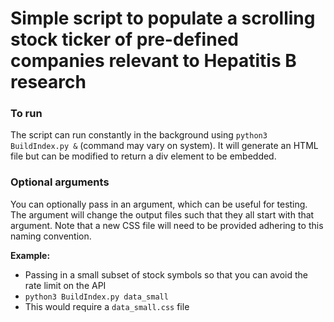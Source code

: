 # Simple script to populate a scrolling stock ticker of pre-defined companies relevant to Hepatitis B research

### To run

The script can run constantly in the background using `python3 BuildIndex.py &` (command may vary on system). It will generate an HTML file but can be modified to return a div element to be embedded.

### Optional arguments

You can optionally pass in an argument, which can be useful for testing. The argument will change the output files such that they all start with that argument. Note that a new CSS file will need to be provided adhering to this naming convention.

**Example:**
* Passing in a small subset of stock symbols so that you can avoid the rate limit on the API
* `python3 BuildIndex.py data_small`
* This would require a `data_small.css` file
